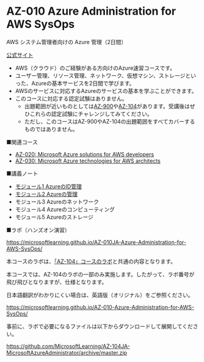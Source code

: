 # AZ-010 Azure Administration for AWS SysOps

AWS システム管理者向けの Azure 管理（2日間）

[公式サイト](https://docs.microsoft.com/ja-jp/learn/certifications/courses/az-010t00)

- AWS（クラウド）のご経験がある方向けのAzure速習コースです。
- ユーザー管理、リソース管理、ネットワーク、仮想マシン、ストレージといった、Azureの基本サービスを2日間で学びます。
- AWSのサービスに対応するAzureのサービスの基本を学ぶことができます。
- このコースに対応する認定試験はありません。
  - 出題範囲が近いものとしては[AZ-900](https://docs.microsoft.com/ja-jp/learn/certifications/exams/az-900)や[AZ-104](https://docs.microsoft.com/ja-jp/learn/certifications/exams/az-104)があります。受講後はぜひこれらの認定試験にチャレンジしてみてください。
  - ただし、このコースはAZ-900やAZ-104の出題範囲をすべてカバーするものではありません。

■関連コース

- [AZ-020: Microsoft Azure solutions for AWS developers](https://docs.microsoft.com/ja-jp/learn/certifications/courses/az-020t00)
- [AZ-030: Microsoft Azure technologies for AWS architects](https://docs.microsoft.com/ja-jp/learn/certifications/courses/az-030t00)


■講義ノート

- [モジュール1 AzureのID管理](mod01.md)
- [モジュール2 Azureの管理](mod02.md)
- モジュール3 Azureのネットワーク
- モジュール4 Azureのコンピューティング
- モジュール5 Azureのストレージ

<!-- 
# 講義ノート

- モジュール1 AzureのID管理
  - [Azure AD](../AZ-104/mod01-01-aad.md)
    - 初期ドメイン名とカスタム ドメイン名
    - Azure AD Connect
    - 多要素認証
  - [ユーザーとグループ](../AZ-104/mod01-02-user.md)
  - Azure AD のIdentity Protection
  - [Azure RBACロール](../AZ-104/mod02-03-rbac.md)
  - [ポリシー](../AZ-104/mod02-02-policy.md)
  - ラボ AZ-104-01 Azure AD
- モジュール2 Azureの管理
  - [ARM](../AZ-104/mod03-01-arm.md)
  - リソース グループ
  - [Azure portal と Cloud Shell](../AZ-104/mod03-02-portal.md)
  - [Azure CLI と Azure PowerShell](../AZ-104/mod03-03-psh-cli.md)
  - [Azure Marketplace](../general/azure-marketplace.md)
  - クイックスタートテンプレート
  - Azure Advisor
  - セキュリティセンター
  - ラボ AZ-104-03a,b,c,d
- モジュール3 Azureのネットワーク
  - Azureのリージョン
  - [仮想ネットワーク](../AZ-104/mod04-01-vnet.md)
  - [IPアドレス](../AZ-104/mod04-02-ip.md)
  - [ネットワーク セキュリティ グループ](../AZ-104/mod04-03-nsg.md)
  - [VNetピアリング](../AZ-104/mod05-01-peering.md)
  - [VPN Gateway](../AZ-104/mod05-02-vpn.md)
  - [ExpressRoute](../AZ-104/mod05-03-expressroute.md)
  - [Azure Load Balancer](../AZ-104/mod06-02-lb.md)
  - Traffic Manager
  - Network Watcher
  - [Azure DNS](../AZ-104/mod04-05-dns.md)
  - ラボ AZ-104-04,06
- モジュール4 Azureのコンピューティング
  - [Azure VM](../AZ-104/mod08-01-vm.md)
  - ディスク
  - 可用性ゾーン
  - 可用性セット
  - [VMSS](../AZ-104/mod08-02-vmss.md)
  - [Azure Monitor](../AZ-104/mod11-01-azure-monitor.md)
    - アラート
  - ラボ AZ-104-08
- モジュール5 Azureのストレージ
  - [Azureのストレージサービス](../AZ-104/mod07-01-storage.md)
    - ストレージアカウント
  - [Azure Blob Storage](../AZ-104/mod07-02-blob.md)
    - ストレージのアクセス層
    - SAS(共有アクセス署名/署名付き URI)
  - [Azure Files](../AZ-104/mod07-03-files.md)
  - [Azure File Sync](../AZ-104/mod07-04-filesync.md)
  - Azure Data Box
  - [Azure CDN](../AZ-204/mod12-02-cdn.md)
  - サービス エンドポイント
  - ラボ AZ-104-07

-->

■ラボ（ハンズオン演習）

https://microsoftlearning.github.io/AZ-010JA-Azure-Administration-for-AWS-SysOps/

本コースのラボは、[「AZ-104」コースのラボ](https://microsoftlearning.github.io/AZ-104JA-MicrosoftAzureAdministrator/)と共通の内容となります。

本コースでは、AZ-104のラボの一部のみ実施します。したがって、ラボ番号が飛び飛びとなりますが、仕様となります。

日本語翻訳がわかりにくい場合は、英語版（オリジナル）をご参照ください。

https://microsoftlearning.github.io/AZ-010-Azure-Administration-for-AWS-SysOps/

事前に、ラボで必要になるファイルは以下からダウンロードして展開してください。

https://github.com/MicrosoftLearning/AZ-104JA-MicrosoftAzureAdministrator/archive/master.zip
